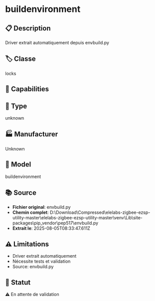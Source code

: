 # buildenvironment

## 📋 Description
Driver extrait automatiquement depuis envbuild.py

## 🏷️ Classe
locks

## 🔧 Capabilities


## 📡 Type
unknown

## 🏭 Manufacturer
Unknown

## 📱 Model
buildenvironment

## 📚 Source
- **Fichier original**: envbuild.py
- **Chemin complet**: D:\Download\Compressed\elelabs-zigbee-ezsp-utility-master\elelabs-zigbee-ezsp-utility-master\venv\Lib\site-packages\pip\_vendor\pep517\envbuild.py
- **Extrait le**: 2025-08-05T08:33:47.611Z

## ⚠️ Limitations
- Driver extrait automatiquement
- Nécessite tests et validation
- Source: envbuild.py

## 🚀 Statut
⚠️ En attente de validation
